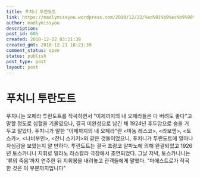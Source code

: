 ```yaml
---
title: 푸치니 투란도트
link: https://madlymissyou.wordpress.com/2010/12/22/%ed%91%b8%ec%b9%98%eb%8b%88-%ed%88%ac%eb%9e%80%eb%8f%84%ed%8a%b8/
author: madlymissyou
description: 
post_id: 605
created: 2010-12-22 03:21:39
created_gmt: 2010-12-21 18:21:39
comment_status: open
status: publish
post_type: post
layout: post
---
```


# 푸치니 투란도트

푸치니는 오페라 투란도트를 작곡하면서 "이제까지의 내 오페라들은 다 버려도 좋다"고 말할 정도로 심혈을 기울였으나, 결국 미완성으로 남긴 채 1924년 후두암으로 숨을 거두고 말았다. 푸치니가 말한 "이제까지의 내 오페라"란 <마농 레스코>, <라보엠>, <토스카>, <나비부인>, <잔니 스키키>와 같은 것들이었으니, 푸치니가 투란도트에 얼마나 자심감을 보였는지 알 만하다. 투란도트는 결국 프랑코 알파노에 의해 완결되었고 1926년 토스카니니 지휘로 밀라노 라스칼라 극장에서 초연되었다. 그날 저녁, 토스카니니는 '류의 죽음'까지 연주한 뒤 지휘봉을 내려놓고 관객들에게 말했다. "마에스트로가 작곡한 것은 이 부분까지입니다"